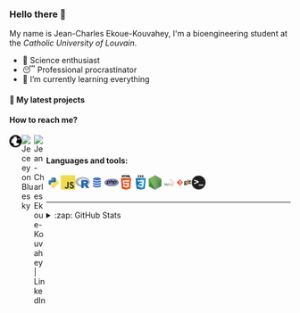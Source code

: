 ### Hello there 👋

My name is Jean-Charles Ekoue-Kouvahey, I'm a bioengineering student at the *Catholic University of Louvain*.
- 🧪 Science enthusiast
- 😴 Professional procrastinator
- 🌱 I’m currently learning everything 

#### 🌱 My latest projects

#### How to reach me?
[<img align="left" alt="My personal website" width="22px" src="https://raw.githubusercontent.com/iconic/open-iconic/master/svg/globe.svg" />][website]
[<img align="left" alt="Jeceey on Bluesky" width="22px" src="https://cdn.jsdelivr.net/npm/simple-icons@13.20.0/icons/bluesky.svg" />][bluesky]
[<img align="left" alt="Jean-Charles Ekoue-Kouvahey | LinkedIn" width="22px" src="https://cdn.jsdelivr.net/npm/simple-icons@v3/icons/linkedin.svg" />][linkedin]

<br />

#### Languages and tools:
<img align="left" alt="SQL" width="26px" src="https://raw.githubusercontent.com/github/explore/80688e429a7d4ef2fca1e82350fe8e3517d3494d/topics/python/python.png" /><img align="left" alt="JavaScript" width="26px" src="https://raw.githubusercontent.com/github/explore/80688e429a7d4ef2fca1e82350fe8e3517d3494d/topics/javascript/javascript.png" />
<img align="left" alt="R" width="26px" src="https://raw.githubusercontent.com/github/explore/80688e429a7d4ef2fca1e82350fe8e3517d3494d/topics/r/r.png" />
<img align="left" alt="SQL" width="26px" src="https://raw.githubusercontent.com/github/explore/80688e429a7d4ef2fca1e82350fe8e3517d3494d/topics/sql/sql.png" />


<img align="left" alt="PHP8" width="26px" src="https://raw.githubusercontent.com/github/explore/80688e429a7d4ef2fca1e82350fe8e3517d3494d/topics/php/php.png" />
<img align="left" alt="HTML5" width="26px" src="https://raw.githubusercontent.com/github/explore/80688e429a7d4ef2fca1e82350fe8e3517d3494d/topics/html/html.png" />
<img align="left" alt="CSS3" width="26px" src="https://raw.githubusercontent.com/github/explore/80688e429a7d4ef2fca1e82350fe8e3517d3494d/topics/css/css.png" />
<img align="left" alt="Node.js" width="26px" src="https://raw.githubusercontent.com/github/explore/80688e429a7d4ef2fca1e82350fe8e3517d3494d/topics/nodejs/nodejs.png" />
<img align="left" alt="MySQL" width="26px" src="https://raw.githubusercontent.com/github/explore/80688e429a7d4ef2fca1e82350fe8e3517d3494d/topics/mysql/mysql.png" />
<img align="left" alt="Git" width="26px" src="https://raw.githubusercontent.com/github/explore/80688e429a7d4ef2fca1e82350fe8e3517d3494d/topics/git/git.png" />
<img align="left" alt="HTML5" width="26px" src="https://raw.githubusercontent.com/github/explore/80688e429a7d4ef2fca1e82350fe8e3517d3494d/topics/terminal/terminal.png" />

<br />
<br />

---

<details>
  <summary>:zap: GitHub Stats</summary>
  <img align="left" alt="Jeceey's Github Stats" src="https://github-readme-stats.vercel.app/api?username=jeceey&theme=dark&show_icons=true&hide_border=true" />
</details>


[website]: https://jckouvahey.be
[bluesky]: https://bsky.app/profile/jeceey.bsky.social
[linkedin]: https://www.linkedin.com/in/jean-charles-ekoue-kouvahey/
